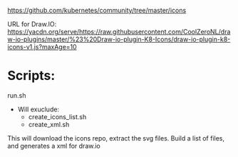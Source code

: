 https://github.com/kubernetes/community/tree/master/icons

URL for Draw.IO: https://yacdn.org/serve/https://raw.githubusercontent.com/CoolZeroNL/draw-io-plugins/master/%23%20Draw-io-plugin-K8-Icons/draw-io-plugin-k8-icons-v1.js?maxAge=10


# Scripts:
run.sh

- Will exuclude: 
    - create_icons_list.sh
    - create_xml.sh
    

This will download the icons repo, extract the svg files. Build a list of files, and generates a xml for draw.io